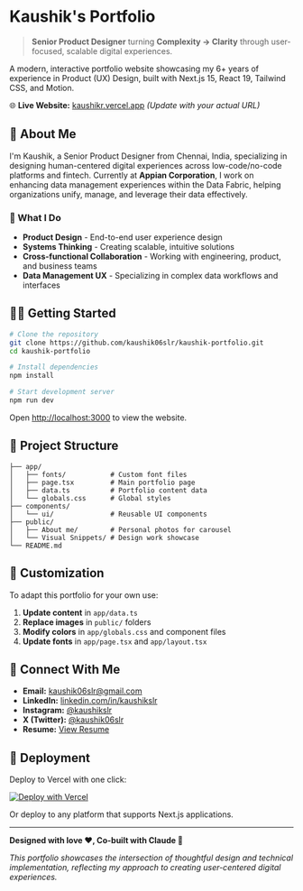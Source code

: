 # Kaushik's Portfolio

> **Senior Product Designer** turning **Complexity → Clarity** through user-focused, scalable digital experiences.

A modern, interactive portfolio website showcasing my 6+ years of experience in Product (UX) Design, built with Next.js 15, React 19, Tailwind CSS, and Motion.

🌐 **Live Website:** [kaushikr.vercel.app](https://kaushikr.vercel.app) *(Update with your actual URL)*

## 👋 About Me

I'm Kaushik, a Senior Product Designer from Chennai, India, specializing in designing human-centered digital experiences across low-code/no-code platforms and fintech. Currently at **Appian Corporation**, I work on enhancing data management experiences within the Data Fabric, helping organizations unify, manage, and leverage their data effectively.

### 🎯 What I Do
- **Product Design** - End-to-end user experience design
- **Systems Thinking** - Creating scalable, intuitive solutions  
- **Cross-functional Collaboration** - Working with engineering, product, and business teams
- **Data Management UX** - Specializing in complex data workflows and interfaces

## 🏃‍♂️ Getting Started

```bash
# Clone the repository
git clone https://github.com/kaushik06slr/kaushik-portfolio.git
cd kaushik-portfolio

# Install dependencies
npm install

# Start development server
npm run dev
```

Open [http://localhost:3000](http://localhost:3000) to view the website.

## 📁 Project Structure

```
├── app/
│   ├── fonts/           # Custom font files
│   ├── page.tsx         # Main portfolio page
│   ├── data.ts          # Portfolio content data
│   └── globals.css      # Global styles
├── components/
│   └── ui/              # Reusable UI components
├── public/
│   ├── About me/        # Personal photos for carousel
│   └── Visual Snippets/ # Design work showcase
└── README.md
```

## 🎨 Customization

To adapt this portfolio for your own use:

1. **Update content** in `app/data.ts`
2. **Replace images** in `public/` folders
3. **Modify colors** in `app/globals.css` and component files
4. **Update fonts** in `app/page.tsx` and `app/layout.tsx`

## 📱 Connect With Me

- **Email:** [kaushik06slr@gmail.com](mailto:kaushik06slr@gmail.com)
- **LinkedIn:** [linkedin.com/in/kaushikslr](https://www.linkedin.com/in/kaushikslr)
- **Instagram:** [@kaushikslr](https://www.instagram.com/kaushikslr)
- **X (Twitter):** [@kaushik06slr](https://twitter.com/kaushik06slr)
- **Resume:** [View Resume](https://drive.google.com/file/d/1O5uGDFgDURL7EGClXaPLLWuXSis-Uagf/view?usp=drive_link)

## 🚀 Deployment

Deploy to Vercel with one click:

[![Deploy with Vercel](https://vercel.com/button)](https://vercel.com/new/clone?repository-url=https%3A%2F%2Fgithub.com%2Fkaushik06slr%2Fkaushik-portfolio)

Or deploy to any platform that supports Next.js applications.

---

**Designed with love ❤️, Co-built with Claude 🤖**

*This portfolio showcases the intersection of thoughtful design and technical implementation, reflecting my approach to creating user-centered digital experiences.*
